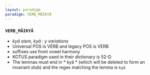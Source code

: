 ```yaml
---
layout: paradigm
paradigm: VERB_MÄIKYÄ
---
```

### ` VERB_MÄIKYÄ `

* _kyä stem, kyä : y variations_
* Universal POS is VERB and legacy POS is VERB
* suffixes use front vowel harmony
* KOTUS paradigm used in their dictionary is 52-D
* The lemmas must end in * kyä * (which will be deleted to form an invariant stub) and the regex matching the lemma is ` kyä `
